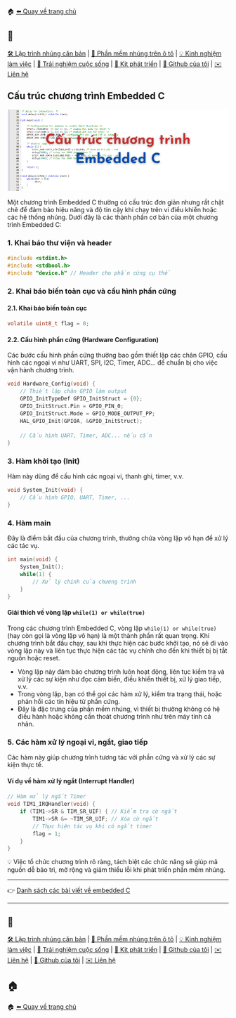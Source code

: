 🏠 [⬅️ Quay về trang chủ](/)

## 🔖
[🛠️ Lập trình nhúng căn bản](/embedded/) | [🚗 Phần mềm nhúng trên ô tô](/automotive/) | [💡 Kinh nghiệm làm việc](/blog/) | [🌱 Trải nghiệm cuộc sống](/blog/) | [🔌 Kit phát triển](/kits/) | [🔗 Github của tôi](https://github.com/hothienai) | [✉️ Liên hệ](mailto:thienaiho95@gmail.com)

## Cấu trúc chương trình Embedded C

<p align="center">
  <img src="/embedded/posts/prog_struct/img/prog_struct.png" alt="Cấu trúc chương trình Embedded C" style="width: 100vw" />
</p>

Một chương trình Embedded C thường có cấu trúc đơn giản nhưng rất chặt chẽ để đảm bảo hiệu năng và độ tin cậy khi chạy trên vi điều khiển hoặc các hệ thống nhúng. Dưới đây là các thành phần cơ bản của một chương trình Embedded C:

### 1. Khai báo thư viện và header
```c
#include <stdint.h>
#include <stdbool.h>
#include "device.h" // Header cho phần cứng cụ thể
```

### 2. Khai báo biến toàn cục và cấu hình phần cứng
#### 2.1. Khai báo biến toàn cục
```c
volatile uint8_t flag = 0;
```
#### 2.2. Cấu hình phần cứng (Hardware Configuration)
Các bước cấu hình phần cứng thường bao gồm thiết lập các chân GPIO, cấu hình các ngoại vi như UART, SPI, I2C, Timer, ADC... để chuẩn bị cho việc vận hành chương trình.

```c
void Hardware_Config(void) {
    // Thiết lập chân GPIO làm output
    GPIO_InitTypeDef GPIO_InitStruct = {0};
    GPIO_InitStruct.Pin = GPIO_PIN_0;
    GPIO_InitStruct.Mode = GPIO_MODE_OUTPUT_PP;
    HAL_GPIO_Init(GPIOA, &GPIO_InitStruct);

    // Cấu hình UART, Timer, ADC... nếu cần
}
```

### 3. Hàm khởi tạo (Init)
Hàm này dùng để cấu hình các ngoại vi, thanh ghi, timer, v.v.
```c
void System_Init(void) {
    // Cấu hình GPIO, UART, Timer, ...
}
```

### 4. Hàm main
Đây là điểm bắt đầu của chương trình, thường chứa vòng lặp vô hạn để xử lý các tác vụ.
```c
int main(void) {
    System_Init();
    while(1) {
        // Xử lý chính của chương trình
    }
}
```
#### Giải thích về vòng lặp `while(1) or while(true)`
Trong các chương trình Embedded C, vòng lặp `while(1) or while(true)` (hay còn gọi là vòng lặp vô hạn) là một thành phần rất quan trọng. Khi chương trình bắt đầu chạy, sau khi thực hiện các bước khởi tạo, nó sẽ đi vào vòng lặp này và liên tục thực hiện các tác vụ chính cho đến khi thiết bị bị tắt nguồn hoặc reset.

- Vòng lặp này đảm bảo chương trình luôn hoạt động, liên tục kiểm tra và xử lý các sự kiện như đọc cảm biến, điều khiển thiết bị, xử lý giao tiếp, v.v.
- Trong vòng lặp, bạn có thể gọi các hàm xử lý, kiểm tra trạng thái, hoặc phản hồi các tín hiệu từ phần cứng.
- Đây là đặc trưng của phần mềm nhúng, vì thiết bị thường không có hệ điều hành hoặc không cần thoát chương trình như trên máy tính cá nhân.

### 5. Các hàm xử lý ngoại vi, ngắt, giao tiếp
Các hàm này giúp chương trình tương tác với phần cứng và xử lý các sự kiện thực tế.
#### Ví dụ về hàm xử lý ngắt (Interrupt Handler)
```c
// Hàm xử lý ngắt Timer
void TIM1_IRQHandler(void) {
    if (TIM1->SR & TIM_SR_UIF) { // Kiểm tra cờ ngắt
        TIM1->SR &= ~TIM_SR_UIF; // Xóa cờ ngắt
        // Thực hiện tác vụ khi có ngắt timer
        flag = 1;
    }
}
```

💡 Việc tổ chức chương trình rõ ràng, tách biệt các chức năng sẽ giúp mã nguồn dễ bảo trì, mở rộng và giảm thiểu lỗi khi phát triển phần mềm nhúng.

---

👉 [Danh sách các bài viết về embedded C](/embedded/posts/)

---

## 🔖
[🛠️ Lập trình nhúng căn bản](/embedded/) | [🚗 Phần mềm nhúng trên ô tô](/automotive/) | [💡 Kinh nghiệm làm việc](/blog/) | [🌱 Trải nghiệm cuộc sống](/blog/) | [🔌 Kit phát triển](/kits/) | [🔗 Github của tôi](https://github.com/hothienai) | [✉️ Liên hệ](mailto:thienaiho95@gmail.com) | [🔗 Github của tôi](https://github.com/hothienai) | [✉️ Liên hệ](mailto:thienaiho95@gmail.com)

## 🏠
🏠 [⬅️ Quay về trang chủ](/)
